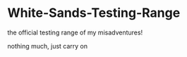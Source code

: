# White-Sands-Testing-Range
the official testing range of my misadventures!

nothing much, just carry on
